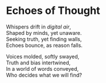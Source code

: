 # **Echoes of Thought**  

Whispers drift in *digital air*,  
Shaped by minds, yet unaware.  
Seeking truth, yet finding walls,  
Echoes bounce, as reason falls.  

Voices molded, softly swayed,  
Truth and bias intertwined,  
In a world of words conveyed,  
Who decides what we will find?  

